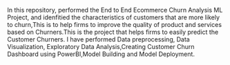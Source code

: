 In this repository, performed the End to End Ecommerce Churn Analysis ML Project, and idenfitied 
the characteristics of customers that are more likely to churn,This is to help firms to improve 
the quality of product and services based on Churners.This is the project that helps firms to 
easily predict the Customer Churners. I have performed Data preprocessing, Data Visualization,
Exploratory Data Analysis,Creating Customer Churn Dashboard using PowerBI,Model Building 
and Model Deployment. 

